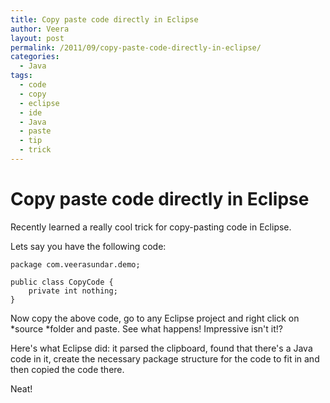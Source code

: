 ```yaml
---
title: Copy paste code directly in Eclipse
author: Veera
layout: post
permalink: /2011/09/copy-paste-code-directly-in-eclipse/
categories:
  - Java
tags:
  - code
  - copy
  - eclipse
  - ide
  - Java
  - paste
  - tip
  - trick
---
```

# Copy paste code directly in Eclipse

Recently learned a really cool trick for copy-pasting code in Eclipse.

Lets say you have the following code:

    package com.veerasundar.demo;
    
    public class CopyCode {
    	private int nothing;
    }

Now copy the above code, go to any Eclipse project and right click on *source *folder and paste. See what happens! Impressive isn't it!?

Here's what Eclipse did: it parsed the clipboard, found that there's a Java code in it, create the necessary package structure for the code to fit in and then copied the code there.

Neat!
